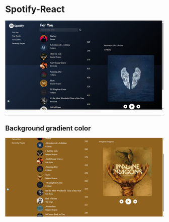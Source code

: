 # Spotify-React

![Alt Text](https://github.com/Shefalidesai/Spotify-React/blob/main/Screenshot%20(14).png)<br>
***
Background gradient color<br>
---
![Alt Text](https://github.com/Shefalidesai/Spotify-React/blob/main/Screenshot%20(18).png)<br>

